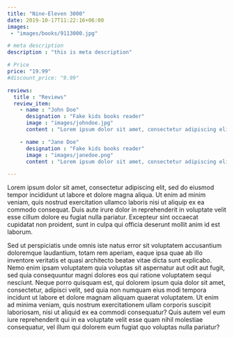 ```yaml
---
title: "Nine-Eleven 3000"
date: 2019-10-17T11:22:16+06:00
images: 
 - "images/books/9113000.jpg"

# meta description
description : "this is meta description"

# Price
price: "19.99"
#discount_price: "9.99"

reviews:
  title : "Reviews"
  review_item:
    - name : "John Doe"
      designation : "Fake kids books reader"
      image : "images/johndoe.jpg"
      content : "Lorem ipsum dolor sit amet, consectetur adipiscing elit, sed do eiusmod tempor incididunt ut labore et dolore magna aliqua."

    - name : "Jane Doe"
      designation : "Fake kids books reader"
      image : "images/janedoe.png"
      content : "Lorem ipsum dolor sit amet, consectetur adipiscing elit, sed do eiusmod tempor incididunt ut labore."

---
```


Lorem ipsum dolor sit amet, consectetur adipiscing elit, sed do eiusmod tempor incididunt ut labore et dolore magna aliqua. Ut enim ad minim veniam, quis nostrud exercitation ullamco laboris nisi ut aliquip ex ea commodo consequat. Duis aute irure dolor in reprehenderit in voluptate velit esse cillum dolore eu fugiat nulla pariatur. Excepteur sint occaecat cupidatat non proident, sunt in culpa qui officia deserunt mollit anim id est laborum.

Sed ut perspiciatis unde omnis iste natus error sit voluptatem accusantium doloremque laudantium, totam rem aperiam, eaque ipsa quae ab illo inventore veritatis et quasi architecto beatae vitae dicta sunt explicabo. Nemo enim ipsam voluptatem quia voluptas sit aspernatur aut odit aut fugit, sed quia consequuntur magni dolores eos qui ratione voluptatem sequi nesciunt. Neque porro quisquam est, qui dolorem ipsum quia dolor sit amet, consectetur, adipisci velit, sed quia non numquam eius modi tempora incidunt ut labore et dolore magnam aliquam quaerat voluptatem. Ut enim ad minima veniam, quis nostrum exercitationem ullam corporis suscipit laboriosam, nisi ut aliquid ex ea commodi consequatur? Quis autem vel eum iure reprehenderit qui in ea voluptate velit esse quam nihil molestiae consequatur, vel illum qui dolorem eum fugiat quo voluptas nulla pariatur?